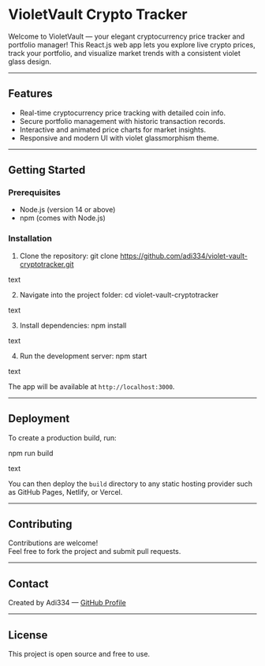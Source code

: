 # VioletVault Crypto Tracker

Welcome to VioletVault — your elegant cryptocurrency price tracker and portfolio manager! This React.js web app lets you explore live crypto prices, track your portfolio, and visualize market trends with a consistent violet glass design.

---

## Features

- Real-time cryptocurrency price tracking with detailed coin info.
- Secure portfolio management with historic transaction records.
- Interactive and animated price charts for market insights.
- Responsive and modern UI with violet glassmorphism theme.

---

## Getting Started

### Prerequisites
- Node.js (version 14 or above)
- npm (comes with Node.js)

### Installation

1. Clone the repository:
git clone https://github.com/adi334/violet-vault-cryptotracker.git

text

2. Navigate into the project folder:
cd violet-vault-cryptotracker

text

3. Install dependencies:
npm install

text

4. Run the development server:
npm start

text

The app will be available at `http://localhost:3000`.

---

## Deployment

To create a production build, run:

npm run build

text

You can then deploy the `build` directory to any static hosting provider such as GitHub Pages, Netlify, or Vercel.

---

## Contributing

Contributions are welcome!  
Feel free to fork the project and submit pull requests.

---

## Contact

Created by Adi334 — [GitHub Profile](https://github.com/adi334)

---

## License

This project is open source and free to use.
